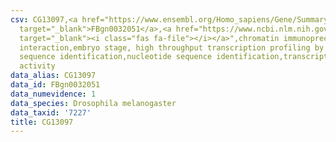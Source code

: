```yaml
---
csv: CG13097,<a href="https://www.ensembl.org/Homo_sapiens/Gene/Summary?db=core;g=FBgn0032051"
  target="_blank">FBgn0032051</a>,<a href="https://www.ncbi.nlm.nih.gov/pubmed/15998452"
  target="_blank"><i class="fas fa-file"></i></a>",chromatin immunoprecipitation assay,direct
  interaction,embryo stage, high throughput transcription profiling by microarray,nucleotide
  sequence identification,nucleotide sequence identification,transcriptional regulation,up-regulates
  activity
data_alias: CG13097
data_id: FBgn0032051
data_numevidence: 1
data_species: Drosophila melanogaster
data_taxid: '7227'
title: CG13097
---
```

